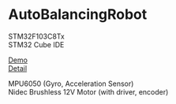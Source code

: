 # AutoBalancingRobot
STM32F103C8Tx<br>
STM32 Cube IDE

[Demo](https://youtu.be/rwV1_ijPVcU)<br>
[Detail](https://frank-embedded.blogspot.com/2023/02/auto-balance-robot-stm32f103c8tx.html)<br>

MPU6050 (Gyro, Acceleration Sensor)<br>
Nidec Brushless 12V Motor (with driver, encoder)<br>

